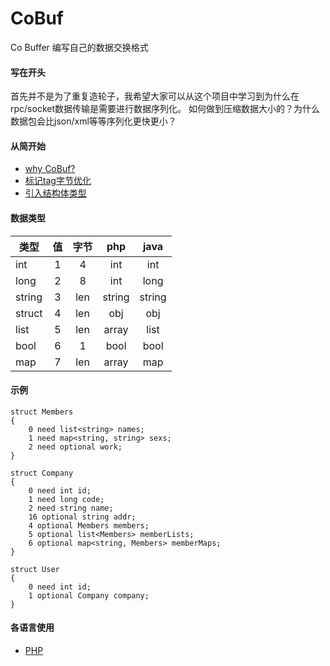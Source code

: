 # CoBuf
Co Buffer 编写自己的数据交换格式

#### 写在开头
首先并不是为了重复造轮子，我希望大家可以从这个项目中学习到为什么在rpc/socket数据传输是需要进行数据序列化。
如何做到压缩数据大小的？为什么数据包会比json/xml等等序列化更快更小？

#### 从简开始
* [why CoBuf?](doc/why.md)
* [标记tag字节优化](doc/why-tag-opt.md)
* [引入结构体类型](doc/struct.md)

#### 数据类型
类型|值|字节|php|java
---|:---:|:---:|:---:|:---:|
int|1|4|int|int
long|2|8|int|long
string|3|len|string|string
struct|4|len|obj|obj
list|5|len|array|list
bool|6|1|bool|bool
map|7|len|array|map

#### 示例
```
struct Members
{
    0 need list<string> names;
    1 need map<string, string> sexs;
    2 need optional work;
}

struct Company
{
    0 need int id;
    1 need long code;
    2 need string name;
    16 optional string addr;
    4 optional Members members;
    5 optional list<Members> memberLists;
    6 optional map<string, Members> memberMaps;
}

struct User
{
    0 need int id;
    1 optional Company company;
}
```

#### 各语言使用
* [PHP](demo/php/example.php)